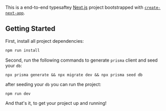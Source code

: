 This is a end-to-end typesaftey [Next.js](https://nextjs.org/) project bootstrapped with [`create-next-app`](https://github.com/vercel/next.js/tree/canary/packages/create-next-app).

## Getting Started

First, install all project dependencies:

```bash
npm run install
```
Second, run the following commands to generate `prisma` client and seed your `db`:
```
npx prisma generate && npx migrate dev && npx prisma seed db
```
after seeding your `db` you can run the project:
```
npm run dev
```

And that's it, to get your project up and running!
